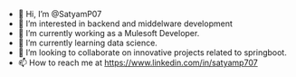 - 👋 Hi, I’m @SatyamP07
- 👀 I’m interested in backend and middelware development
- 🌱 I’m currently working as a Mulesoft Developer.
- 🌱 I’m currently learning data science.
- 💞️ I’m looking to collaborate on innovative projects related to springboot.
- 📫 How to reach me at https://www.linkedin.com/in/satyamp707

<!---
SatyamP07/SatyamP07 is a ✨ special ✨ repository because its `README.md` (this file) appears on your GitHub profile.
You can click the Preview link to take a look at your changes.
--->
